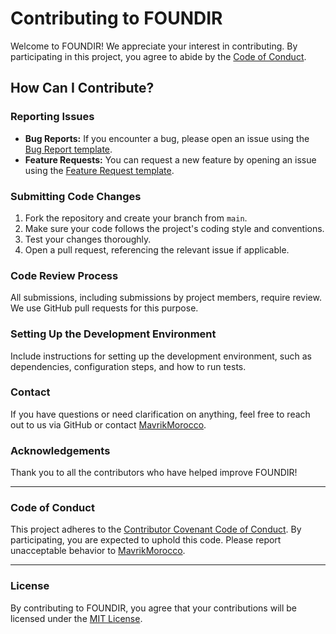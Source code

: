 # Contributing to FOUNDIR

Welcome to FOUNDIR! We appreciate your interest in contributing. By participating in this project, you agree to abide by the [Code of Conduct](./CODE_OF_CONDUCT.md).

## How Can I Contribute?

### Reporting Issues

- **Bug Reports:** If you encounter a bug, please open an issue using the [Bug Report template](./.github/ISSUE_TEMPLATE/bug_report.md).
- **Feature Requests:** You can request a new feature by opening an issue using the [Feature Request template](./.github/ISSUE_TEMPLATE/feature_request.md).

### Submitting Code Changes

1. Fork the repository and create your branch from `main`.
2. Make sure your code follows the project's coding style and conventions.
3. Test your changes thoroughly.
4. Open a pull request, referencing the relevant issue if applicable.

### Code Review Process

All submissions, including submissions by project members, require review. We use GitHub pull requests for this purpose.

### Setting Up the Development Environment

Include instructions for setting up the development environment, such as dependencies, configuration steps, and how to run tests.

### Contact

If you have questions or need clarification on anything, feel free to reach out to us via GitHub or contact [MavrikMorocco](https://github.com/MavrikMorocco).

### Acknowledgements

Thank you to all the contributors who have helped improve FOUNDIR!

---

### Code of Conduct

This project adheres to the [Contributor Covenant Code of Conduct](./CODE_OF_CONDUCT.md). By participating, you are expected to uphold this code. Please report unacceptable behavior to [MavrikMorocco](https://github.com/MavrikMorocco).

---

### License

By contributing to FOUNDIR, you agree that your contributions will be licensed under the [MIT License](./LICENSE).
